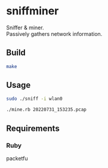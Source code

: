 # sniffminer

Sniffer &amp; miner.  
Passively gathers network information.

## Build

```sh
make
```

## Usage

```sh
sudo ./sniff -i wlan0
```

```sh
./mine.rb 20220731_153235.pcap
```

## Requirements

### Ruby

packetfu
